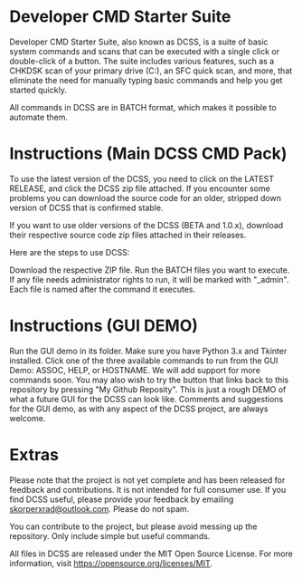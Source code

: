 Developer CMD Starter Suite
==================================
Developer CMD Starter Suite, also known as DCSS, is a suite of basic system commands and scans that can be executed with a single click or double-click of a button. The suite includes various features, such as a CHKDSK scan of your primary drive (C:), an SFC quick scan, and more, that eliminate the need for manually typing basic commands and help you get started quickly.

All commands in DCSS are in BATCH format, which makes it possible to automate them.

Instructions (Main DCSS CMD Pack)
=================================
To use the latest version of the DCSS, you need to click on the LATEST RELEASE, and click the DCSS zip file attached. If you encounter some problems you can download the source code for an older, stripped down version of DCSS that is confirmed stable.

If you want to use older versions of the DCSS (BETA and 1.0.x), download their respective source code zip files attached in their releases.

Here are the steps to use DCSS:

Download the respective ZIP file.
Run the BATCH files you want to execute. If any file needs administrator rights to run, it will be marked with "_admin".
Each file is named after the command it executes.

Instructions (GUI DEMO)
=================================
Run the GUI demo in its folder. Make sure you have Python 3.x and Tkinter installed. Click one of the three available commands to run from the GUI Demo: ASSOC, HELP, or HOSTNAME. We will add support for more commands soon. You may also wish to try the button that links back to this repository by pressing "My Github Reposity". This is just a rough DEMO of what a future GUI for the DCSS can look like. Comments and suggestions for the GUI demo, as with any aspect of the DCSS project, are always welcome.

Extras
=================================

Please note that the project is not yet complete and has been released for feedback and contributions. It is not intended for full consumer use. If you find DCSS useful, please provide your feedback by emailing skorperxrad@outlook.com. Please do not spam.

You can contribute to the project, but please avoid messing up the repository. Only include simple but useful commands.

All files in DCSS are released under the MIT Open Source License. For more information, visit https://opensource.org/licenses/MIT.
